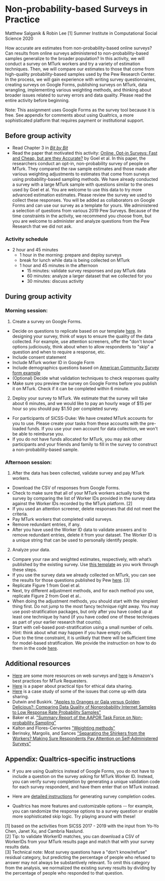 # Non-probability-based Surveys in Practice
Matthew Salganik & Robin Lee [1]
Summer Institute in Computational Social Science 2020

How accurate are estimates from non-probability-based online surveys? Can results from online surveys administered to non-probability-based samples generalize to the broader population? In this activity, we will conduct a survey on MTurk workers and try a variety of estimation techniques. Then, we will compare our estimates to those that come from high-quality probability-based samples used by the Pew Research Center.
In the process, we will gain experience with writing survey questionnaires, creating surveys on Google Forms, publishing surveys on MTurk, data wrangling, implementing various weighting methods, and thinking about broader issues related to survey errors and data quality. Please read the entire activity before beginning.

Note: This assignment uses Google Forms as the survey tool because it is free. See appendix for comments about using Qualtrics, a more sophisticated platform that requires payment or institutional support.

## Before group activity
- Read Chapter 3 in [*Bit by Bit*](https://www.bitbybitbook.com/)
- Read the paper that motivated this activity: [Online, Opt-in Surveys: Fast and Cheap, but are they Accurate?](https://5harad.com/papers/dirtysurveys.pdf) by Goel et al. In this paper, the researchers conduct an opt-in, non-probability survey of people on MTurk. They compared the raw sample estimates and those made after various weighting adjustments to estimates that come from surveys using probability-based sampling methods.
We have already conducted a survey with a large MTurk sample with questions similar to the ones used by Goel et al. You are welcome to use this data to try more advanced estimation estimates. Please review the survey we used to collect these responses. You will be added as collaborators on Google Forms and can use our survey as a template for yours. We administered a selection of questions from various 2019 Pew Surveys. Because of the time constraints in the activity, we recommend you choose from, but you are welcome to administer and analyze questions from the Pew Research that we did not ask.


### Activity schedule
- 2 hour and 45 minutes
    - 1 hour in the morning: prepare and deploy surveys
    - break for lunch while data is being collected on MTurk
    - 1 hour and 45 minutes in the afternoon
      - 15 minutes: validate survey responses and pay MTurk data
      - 60 minutes: analyze a larger dataset that we collected for you
      - 30 minutes: discuss activity

## During group activity
### Morning session: 
1. Create a survey on Google Forms. 
  - Decide on questions to replicate based on our template [here](https://docs.google.com/forms/d/1gmuJQtzZ-wPNLTnGBtVmWr5_rs2xIEhbeoKzn2gWpgo/edit). In designing your survey, think of ways to ensure the quality of the data collected. For example, use attention screeners, offer the "don't know" options judiciously, think about when to allow respondents to "skip" a question and when to require a response, etc. 
  - Include consent statement
  - Include MTurk worker ID in Google Form
  - Include demographics questions based on [American Community Survey form example](https://www2.census.gov/programs-surveys/acs/methodology/questionnaires/2020/quest20.pdf?#) 
  - (Optional) Decide what validation techniques to check responses quality
  - Make sure you preview the survey on Google Forms before you publish it on MTurk. Check if it can be completed within 6 minute. 
  
2. Deploy your survey to MTurk. We estimate that the survey will take about 6 minutes, and we would like to pay an hourly wage of $15 per hour so you should pay $1.50 per completed survey. 
  - For participants of SICSS-Duke: We have created MTurk accounts for you to use. Please create your tasks from these accounts with the pre-loaded funds. If you use your own account for data collection, we won't be able to reimburse you.
  - If you do not have funds allocated for MTurk, you may ask other participants and your friends and family to fill in the survey to construct a non-probability-based sample.
  
### Afternoon session: 
1. After the data has been collected, validate survey and pay MTurk workers. 
  - Download the CSV of responses from Google Forms.
  - Check to make sure that all of your MTurk workers actually took the survey by comparing the list of Worker IDs provided in the survey data against the Worker IDs recorded by the MTurk platform. [2] 
  - If you used an attention screener, delete responses that did not meet the criteria.
  - Pay MTurk workers that completed valid surveys. 
  - Remove redundant entries, if any.
  - After you have used the Worker ID data to validate answers and to remove redundant entries, delete it from your dataset. The Worker ID is a unique string that can be used to personally identify people.
  
2. Analyze your data. 
  - Compare your raw and weighted estimates, respectively, with what’s published by the existing survey. Use [this template](survey_activity_2020_template.Rmd) as you work through these steps.
  - If you use the survey data we already collected on MTurk, you can see the results for those questions published by Pew [here](pew_benchmark_question_source_sicss_2020.csv). [3]
  - Replicate Figure 1 from Goel et al.
  - Next, try different adjustment methods, and for each method you use, replicate Figure 2 from Goel et al..
  - When doing the adjustment methods, you should start with the simplest thing first. Do not jump to the most fancy technique right away. You may use post-stratification packages, but only after you have coded up at least one technique by hand (if you have coded one of these techniques as part of your earlier research that counts).
  - Start with cell-based post-stratification using a small number of cells. Hint: think about what may happen if you have empty cells.
  - Due to the time constraint, it is unlikely that there will be sufficient time for model-based stratification. We provide the instruction on how to do them in the code [here](survey_activity_2020_solution.Rmd). 


## Additional resources
  -   [Here](https://psrc.princeton.edu/our-services/using-mturk) are some more resources on web surveys and [here](https://mturkpublic.s3.amazonaws.com/docs/MTURK_BP.pdf) is Amazon's best practices for MTurk Requesters.
  -   [Here](https://doi.org/10.1177/2515245917747656) is a paper about practical tips for ethical data sharing.
  -   [Here](https://arxiv.org/pdf/1809.00103.pdf) is a case study of some of the issues that come up with data sharing.
  -   Dutwin and Buskirk. ["Apples to Oranges or Gala versus Golden Delicious?: Comparing Data Quality of Nonprobability Internet Samples to Low Response Rate Probability Samples"](https://academic.oup.com/poq/article/81/S1/213/3749202/Apples-to-Oranges-or-Gala-versus-Golden-Delicious)
  -   Baker et al. ["Summary Report of the AAPOR Task Force on Non-probability Sampling"](https://academic.oup.com/jssam/article/1/2/90/941418/Summary-Report-of-the-AAPOR-Task-Force-on-Non)
  -   Kalton and Flores-Cervantes ["Weighting methods"](http://www.jos.nu/Articles/abstract.asp?article=192081)
  -   Berinsky, Margolis, and Sances ["Separating the Shirkers from the Workers? Making Sure Respondents Pay Attention on Self‐Administered Surveys"](https://doi.org/10.1111/ajps.12081)


## Appendix: Qualtrics-specific instructions
-   If you are using Qualtrics instead of Google Forms, you do not have to include a question on the survey asking for MTurk Worker ID. Instead, you can verify survey completion by generating a unique validation code for each survey respondent, and have them enter that on MTurk instead.

-   Here are [detailed instructions](https://blog.mturk.com/getting-great-survey-results-from-mturk-and-qualtrics-be1704ff9786) for generating survey completion codes.

-   Qualtrics has more features and customizable options -- for example, you can randomize the response options to a survey question or enable more sophisticated skip logic. Try playing around with these!

[1] based on the activities from SICSS 2017 - 2019 with the input from Yo-Yo Chen, Janet Xu, and Cambria Naslund.  
[2] Tip: to validate WorkerID matches, you can download a CSV of WorkerIDs from your MTurk results page and match that with your survey results data.  
[3] Technical note: Most survey questions have a "don't know/refuse" residual category, but predicting the percentage of people who refused to answer may not always be substantively relevant. To omit this category from the analysis, we normalized the existing survey results by dividing by the percentage of people who responded to that question.  
